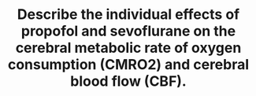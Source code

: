 ---
title: "Describe the individual effects of propofol and sevoflurane on the cerebral metabolic rate of oxygen consumption (CMRO2) and cerebral blood flow (CBF)."
entityType: SAQ
exam: PEX
college: ANZCA
year: 2024
sitting: B
question: 08
passRate: 46
lo:
- "[[BT_GS 1.24]]"
- "[[BT_GS 1.31]]"
- "[[BT_GS 1.48]]"
- "[[BT_RT 1.13]]"
EC_expectedDomains:
- "the dose-dependent effect of propofol on CMRO2 and CBF"
- "especially the direct relationship without uncoupling"
- "the dose-dependent effect of sevoflurane on CMRO2 and CBF"
- "especially the triphasic association"
EC_extraCredit:
- "more detail"
- "quantifying the dose related effects"
- "effect on CO2 responsiveness"
- "linking the changes in cerebral blood volume to ICP"
EC_errorsCommon:
- "some candidates stated that sevoflurane is contraindicated in neurosurgery – this is completely untrue"
- "confusion between cerebral vascular resistance, cerebral blood flow, and cerebral blood volume"
- "confusion between myogenic and metabolic autoregulation"
- "claiming that the decrease in CBF associated with propofol is due to its systemic circulatory effects causing hypotension (this was also commented on in the 2021.1 exam report – this error has significant implications for patient safety)"
- "no mention of the mechanisms of the effect of propofol and sevoflurane on CMRO2 and CBF"
- "including graphs which contradicted the written text and/or graphs with unlabelled axes"
- "some candidates discussed the intracranial elastance curve in complete isolation from the question that was asked"
- "This topic is comprehensively covered in Miller 9th edition, Chapter 11."
---